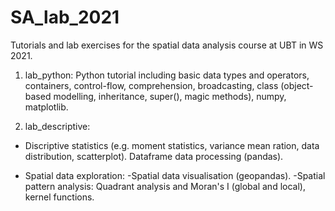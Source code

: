 # SA_lab_2021
 
Tutorials and lab exercises for the spatial data analysis course at UBT in WS 2021. 
 
1. lab_python: Python tutorial including basic data types and operators, containers, control-flow, comprehension, broadcasting, class (object-based modelling, inheritance, super(), magic methods), numpy, matplotlib. 

2. lab_descriptive: 
- Discriptive statistics (e.g. moment statistics, variance mean ration, data distribution, scatterplot). Dataframe data processing (pandas).  

- Spatial data exploration: 
  -Spatial data visualisation (geopandas). 
  -Spatial pattern analysis: Quadrant analysis and Moran's I (global and local), kernel functions. 
  
 
